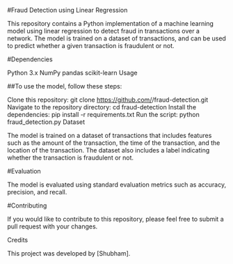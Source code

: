 #Fraud Detection using Linear Regression

This repository contains a Python implementation of a machine learning model using linear regression to detect fraud in transactions over a network. The model is trained on a dataset of transactions, and can be used to predict whether a given transaction is fraudulent or not.

#Dependencies

Python 3.x
NumPy
pandas
scikit-learn
Usage

##To use the model, follow these steps:

Clone this repository: git clone https://github.com/<shubham-attri>/fraud-detection.git
Navigate to the repository directory: cd fraud-detection
Install the dependencies: pip install -r requirements.txt
Run the script: python fraud_detection.py
Dataset

The model is trained on a dataset of transactions that includes features such as the amount of the transaction, the time of the transaction, and the location of the transaction. The dataset also includes a label indicating whether the transaction is fraudulent or not. 

#Evaluation

The model is evaluated using standard evaluation metrics such as accuracy, precision, and recall.

#Contributing

If you would like to contribute to this repository, please feel free to submit a pull request with your changes.


Credits

This project was developed by [Shubham].